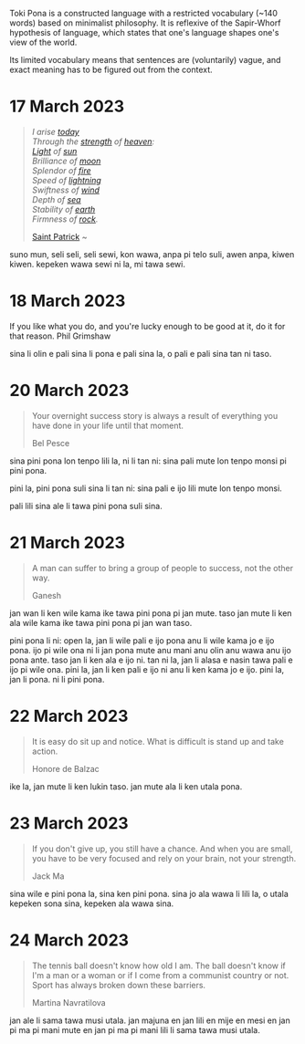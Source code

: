 ---
---

Toki Pona is a constructed language with a restricted vocabulary (~140 words) based on minimalist philosophy. It is reflexive of the Sapir-Whorf hypothesis of language, which states that one's language shapes one's view of the world.

Its limited vocabulary means that sentences are (voluntarily) vague, and exact meaning has to be figured out from the context.

# 17 March 2023

>_I arise [today](https://en.wikiquote.org/wiki/Today "Today")  
>Through the [strength](https://en.wikiquote.org/wiki/Strength "Strength") of [heaven](https://en.wikiquote.org/wiki/Heaven "Heaven"):  
> [Light](https://en.wikiquote.org/wiki/Light "Light") of [sun](https://en.wikiquote.org/wiki/Sun "Sun")  
> Brilliance of [moon](https://en.wikiquote.org/wiki/Moon "Moon")  
> Splendor of [fire](https://en.wikiquote.org/wiki/Fire "Fire")  
> Speed of [lightning](https://en.wikiquote.org/wiki/Lightning "Lightning")  
> Swiftness of [wind](https://en.wikiquote.org/wiki/Wind "Wind")  
> Depth of [sea](https://en.wikiquote.org/wiki/Sea "Sea")  
> Stability of [earth](https://en.wikiquote.org/wiki/Earth "Earth")  
> Firmness of [rock](https://en.wikiquote.org/wiki/Rock "Rock")._
>
> [Saint Patrick](https://en.wikiquote.org/wiki/Saint_Patrick "Saint Patrick") ~

suno mun,
seli seli,
seli sewi,
kon wawa,
anpa pi telo suli,
awen anpa,
kiwen kiwen.
kepeken wawa sewi ni la, mi tawa sewi.

# 18 March 2023

If you like what you do, and you're lucky enough to be good at it, do it for that reason.
Phil Grimshaw

sina li olin e pali sina li pona e pali sina la, o pali e pali sina tan ni taso.

# 20 March 2023
> Your overnight success story is always a result of everything you have done in your life until that moment.
> 
> Bel Pesce

sina pini pona lon tenpo lili la, ni li tan ni: sina pali mute lon tenpo monsi pi pini pona.

pini la, pini pona suli sina li tan ni: sina pali e ijo lili mute lon tenpo monsi.

pali lili sina ale li tawa pini pona suli sina.

# 21 March 2023
> A man can suffer to bring a group of people to success, not the other way. 
>
> Ganesh

jan wan li ken wile kama ike tawa pini pona pi jan mute.
taso jan mute li ken ala wile kama ike tawa pini pona pi jan wan taso.

pini pona li ni: open la, jan li wile pali e ijo pona anu li wile kama jo e ijo pona. ijo pi wile ona ni li jan pona mute anu mani anu olin anu wawa anu ijo pona ante.
taso jan li ken ala e ijo ni. tan ni la, jan li alasa e nasin tawa pali e ijo pi wile ona. pini la, jan li ken pali e ijo ni anu li ken kama jo e ijo. pini la, jan li pona. ni li pini pona.

# 22 March 2023
>It is easy do sit up and notice. What is difficult is stand up and take action.
>
>Honore de Balzac

ike la, jan mute li ken lukin taso. jan mute ala li ken utala pona.

# 23 March 2023

> If you don't give up, you still have a chance. And when you are small, you have to be very focused and rely on your brain, not your strength.
> 
> Jack Ma

sina wile e pini pona la, sina ken pini pona.
sina jo ala wawa li lili la, o utala kepeken sona sina, kepeken ala wawa sina.

# 24 March 2023

> The tennis ball doesn't know how old I am. The ball doesn't know if I'm a man or a woman or if I come from a communist country or not. Sport has always broken down these barriers.
> 
> Martina Navratilova

jan ale li sama tawa musi utala. jan majuna en jan lili en mije en mesi en jan pi ma pi mani mute en jan pi ma pi mani lili li sama tawa musi utala.